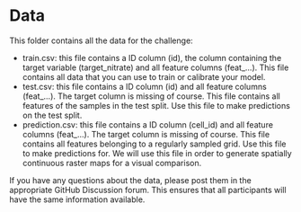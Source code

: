 # Data

This folder contains all the data for the challenge:

- train.csv: this file contains a ID column (id), the column containing the target variable (target_nitrate) and all feature columns (feat_...). This file contains all data that you can use to train or calibrate your model.
- test.csv: this file contains a ID column (id) and all feature columns (feat_...). The target column is missing of course. This file contains all features of the samples in the test split. Use this file to make predictions on the test split. 
- prediction.csv: this file contains a ID column (cell_id) and all feature columns (feat_...). The target column is missing of course. This file contains all features belonging to a regularly sampled grid. Use this file to make predictions for. We will use this file in order to generate spatially continuous raster maps for a visual comparison. 

If you have any questions about the data, please post them in the appropriate GitHub Discussion forum. This 
ensures that all participants will have the same information available.
